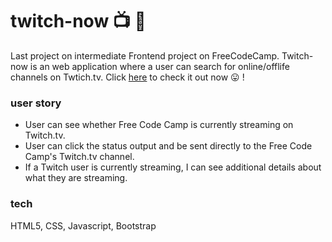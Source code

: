 # twitch-now :tv: :movie_camera:
Last project on intermediate Frontend project on FreeCodeCamp. Twitch-now is an web application where a user can search for online/offlife channels on Twtich.tv. Click [here]() to check it out now :stuck_out_tongue: !

### user story
+ User can see whether Free Code Camp is currently streaming on Twitch.tv.
+ User can click the status output and be sent directly to the Free Code Camp's Twitch.tv channel.
+ If a Twitch user is currently streaming, I can see additional details about what they are streaming.
### tech 
HTML5, CSS, Javascript, Bootstrap
